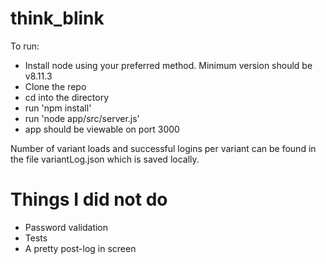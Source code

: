 # think_blink

To run:

* Install node using your preferred method. Minimum version should be v8.11.3
* Clone the repo
* cd into the directory
* run 'npm install'
* run 'node app/src/server.js'
* app should be viewable on port 3000

Number of variant loads and successful logins per variant can be found in the file variantLog.json which is saved locally.

# Things I did not do
* Password validation
* Tests
* A pretty post-log in screen
